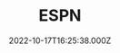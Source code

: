 ---
collection_archive: false
collection_awards: []
collection_category:
  - Editorial
  - Reportage
  - Color
  - Environments
  - Portraits
collection_content: >-
  Photographed at the WM Phoenix Open's infamous 16th hole, these works are a
  confluence of my sport photography and my explorations of uniquely American
  traditions and rituals. ⁠


  As a golf fan, the 16h hole feels like a surreal fever dream. This unique fan
  experience, paired with a game that is quiet and meditative is paradoxical and
  atypical.⁠


  “THE 16TH HOLE at the Waste Management, which really is what locals call “the
  tournament,” that or the WM, is like an oasis of Coors Light in the Desert
  Southwest. It's a total anomaly on the PGA Tour, the one place where golf's
  whispered tones and dignified applause get flushed right down the
  port-a-potty, replaced by undignified trolling and ambitious cosplay. Over the
  past quarter-century, the 16th has cemented its reputation as "the greatest
  party on grass." This is golf at its Happiest Gilmore.⁠


  ⁠No one at this entire tournament has a more futile job than the guys holding
  the QUIET PLEASE signs at the 16th hole. It's impossible to silence drunk
  people in silly costumes. They came here specifically to be incorrigible. Golf
  typically doesn't do silly costumes -- most fans tend to show up dressed like
  the players -- but the bleacher creatures at 16 are the exception." ⁠- Devin
  Gordon
collection_cover: 'https://d1sf55qlb7p6hz.cloudfront.net/wm_horizontal-1b.jpg'
collection_cover_mobile: 'https://d1sf55qlb7p6hz.cloudfront.net/wm_vertical-1.jpg'
collection_description: >-
  Photographed at the WM Phoenix Open's infamous 16th hole, these works are a
  confluence of my sport photography and my explorations of uniquely American
  traditions and rituals. ⁠


  As a golf fan, the 16h hole feels like a surreal fever dream. This unique fan
  experience, paired with a game that is quiet and meditative is paradoxical and
  atypical.⁠
collection_description_alignment: center
collection_exhibition: []
collection_filter: Commissioned + Stock
collection_hidden: false
collection_meta: The WM Phoenix Open
collection_meta_2: A Wild Weeknd At the Most Outrageous Hole in Golf
collection_press: []
collection_preview:
  - 'https://d1sf55qlb7p6hz.cloudfront.net/wm_4x3-2.jpg'
  - 'https://d1sf55qlb7p6hz.cloudfront.net/wm_4x3-3.jpg'
  - 'https://d1sf55qlb7p6hz.cloudfront.net/wm_4x3-4.jpg'
  - 'https://d1sf55qlb7p6hz.cloudfront.net/wm_4x3-1.jpg'
  - 'https://d1sf55qlb7p6hz.cloudfront.net/mead-4x3-1.jpg'
  - 'https://d1sf55qlb7p6hz.cloudfront.net/mead-4x3-3.jpg'
  - 'https://d1sf55qlb7p6hz.cloudfront.net/mead-4x3-5.jpg'
  - 'https://d1sf55qlb7p6hz.cloudfront.net/mead-4x3-6.jpg'
  - 'https://d1sf55qlb7p6hz.cloudfront.net/mead-4x3-2.jpg'
  - 'https://d1sf55qlb7p6hz.cloudfront.net/mead-4x3-4.jpg'
cover_image: ''
date: 2022-10-17T16:25:38.000Z
hide_footer: false
layout: blocks
navigation_theme: white
px_extra: true
row_alignment: between
slug: phoenix-open-espn
theme_color: '#FDCDCD'
theme_color_all_works: ''
title: ESPN
seo:
  meta_description: Meta Description
  meta_title: Meta Title
collection_blocks:
  - _bookshop_name: collections/media-row-start
    row_alignment: between
  - _bookshop_name: collections/media-element
    align_x: start
    align_y: ''
    block: media-element
    caption: ''
    color: '#DCE3F3'
    image: 'https://d1sf55qlb7p6hz.cloudfront.net/wm-phx-1.jpg'
    margin_left: 25
    margin_right: ''
    margin_y: 100
    width: 55
  - _bookshop_name: collections/media-row
    row_alignment: between
  - _bookshop_name: collections/media-element
    align_x: start
    align_y: ''
    block: media-element
    caption: ''
    color: '#F0F3D4'
    image: 'https://d1sf55qlb7p6hz.cloudfront.net/wm-phx-2.jpg'
    margin_left: 10
    margin_right: 0
    margin_y: '500'
    width: 40
  - _bookshop_name: collections/media-element
    align_x: start
    align_y: ''
    block: media-element
    caption: ''
    color: '#EFCAB3'
    image: 'https://d1sf55qlb7p6hz.cloudfront.net/wm-phx-3.jpg'
    margin_left: 0
    margin_right: 0
    margin_y: 100
    width: 40
  - _bookshop_name: collections/media-row
    row_alignment: between
  - _bookshop_name: collections/media-element
    align_x: start
    align_y: ''
    block: media-element
    caption: ''
    color: '#F8EBCC'
    image: 'https://d1sf55qlb7p6hz.cloudfront.net/wm-phx-4.jpg'
    margin_left: 20
    margin_right: 0
    margin_y: '200'
    width: 66
  - _bookshop_name: collections/media-row
    row_alignment: between
  - _bookshop_name: collections/media-element
    align_x: start
    align_y: ''
    block: media-element
    caption: ''
    color: '#DCEDF8'
    image: 'https://d1sf55qlb7p6hz.cloudfront.net/wm-phx-5.jpg'
    margin_left: 45
    margin_right: 0
    margin_y: '200'
    width: 50
  - _bookshop_name: collections/media-row
    row_alignment: between
  - _bookshop_name: collections/media-element
    align_x: start
    align_y: ''
    block: media-element
    caption: ''
    color: '#F3E1D4'
    image: 'https://d1sf55qlb7p6hz.cloudfront.net/wm-phx-6.jpg'
    margin_left: 0
    margin_right: ''
    margin_y: 100
    width: 60
  - _bookshop_name: collections/media-element
    align_x: start
    align_y: ''
    block: media-element
    caption: ''
    color: '#F4DFE7'
    image: 'https://d1sf55qlb7p6hz.cloudfront.net/wm-phx-7.jpg'
    margin_left: 0
    margin_right: 0
    margin_y: '300'
    width: 33
  - _bookshop_name: collections/media-row
    row_alignment: between
  - _bookshop_name: collections/media-element
    align_x: start
    align_y: ''
    block: media-element
    caption: ''
    color: '#D5F4F6'
    image: 'https://d1sf55qlb7p6hz.cloudfront.net/wm-phx-8.jpg'
    margin_left: 40
    margin_right: 0
    margin_y: 100
    width: '45'
  - _bookshop_name: collections/media-row
    row_alignment: between
  - _bookshop_name: collections/media-element
    align_x: start
    align_y: ''
    block: media-element
    caption: ''
    color: '#F9D1BC'
    image: 'https://d1sf55qlb7p6hz.cloudfront.net/wm-phx-9.jpg'
    margin_left: 15
    margin_right: ''
    margin_y: 100
    width: 40
  - _bookshop_name: collections/media-element
    align_x: start
    align_y: ''
    block: media-element
    caption: ''
    color: '#CCE3FA'
    image: 'https://d1sf55qlb7p6hz.cloudfront.net/wm-phx-10.jpg'
    margin_left: 0
    margin_right: 0
    margin_y: '1000'
    width: 33
  - _bookshop_name: collections/media-row
    row_alignment: between
  - _bookshop_name: collections/media-element
    align_x: start
    align_y: ''
    block: media-element
    caption: ''
    color: '#D0F1F0'
    image: 'https://d1sf55qlb7p6hz.cloudfront.net/wm-phx-11.jpg'
    margin_left: 30
    margin_right: 0
    margin_y: 100
    width: 55
  - _bookshop_name: collections/media-row
    row_alignment: between
  - _bookshop_name: collections/media-element
    align_x: start
    align_y: ''
    block: media-element
    caption: ''
    color: '#F1E3CF'
    image: 'https://d1sf55qlb7p6hz.cloudfront.net/wm-phx-12.jpg'
    margin_left: 20
    margin_right: ''
    margin_y: '400'
    width: 33
  - _bookshop_name: collections/media-element
    align_x: start
    align_y: ''
    block: media-element
    caption: ''
    color: '#F9DECE'
    image: 'https://d1sf55qlb7p6hz.cloudfront.net/wm-phx-13.jpg'
    margin_left: 0
    margin_right: 5
    margin_y: 100
    width: 33
  - _bookshop_name: collections/media-row
    row_alignment: between
  - _bookshop_name: collections/media-element
    align_x: start
    align_y: ''
    block: media-element
    caption: ''
    color: '#EADEF4'
    image: 'https://d1sf55qlb7p6hz.cloudfront.net/wm-phx-14.jpg'
    margin_left: 5
    margin_right: 0
    margin_y: 100
    width: 66
  - _bookshop_name: collections/media-row
    row_alignment: between
  - _bookshop_name: collections/media-element
    align_x: start
    align_y: ''
    block: media-element
    caption: ''
    color: '#EFE5DD'
    image: 'https://d1sf55qlb7p6hz.cloudfront.net/wm-phx-15.jpg'
    margin_left: 40
    margin_right: ''
    margin_y: 100
    width: 50
  - _bookshop_name: collections/media-row
    row_alignment: between
  - _bookshop_name: collections/media-element
    align_x: start
    align_y: ''
    block: media-element
    caption: ''
    color: '#D8D7E3'
    image: 'https://d1sf55qlb7p6hz.cloudfront.net/wm-phx-17.jpg'
    margin_left: 10
    margin_right: ''
    margin_y: '400'
    width: 40
  - _bookshop_name: collections/media-element
    align_x: start
    align_y: ''
    block: media-element
    caption: ''
    color: '#C6E2D4'
    image: 'https://d1sf55qlb7p6hz.cloudfront.net/wm-phx-16.jpg'
    margin_left: 0
    margin_right: 15
    margin_y: 100
    width: 30
  - _bookshop_name: collections/media-row
    row_alignment: between
  - _bookshop_name: collections/media-element
    align_x: start
    align_y: ''
    block: media-element
    caption: ''
    color: '#EDE5DE'
    image: 'https://d1sf55qlb7p6hz.cloudfront.net/wm-phx-18.jpg'
    margin_left: 0
    margin_right: 0
    margin_y: 100
    width: 33
  - _bookshop_name: collections/media-element
    align_x: start
    align_y: ''
    block: media-element
    caption: ''
    color: '#DAF0D5'
    image: 'https://d1sf55qlb7p6hz.cloudfront.net/wm-phx-19.jpg'
    margin_left: 0
    margin_right: 10
    margin_y: '400'
    width: 50
  - _bookshop_name: collections/media-row
    row_alignment: between
  - _bookshop_name: collections/media-element
    align_x: start
    align_y: ''
    block: media-element
    caption: ''
    color: '#CCE1F3'
    image: 'https://d1sf55qlb7p6hz.cloudfront.net/wm-phx-20.jpg'
    margin_left: 15
    margin_right: ''
    margin_y: 100
    width: 60
  - _bookshop_name: collections/media-row
    row_alignment: between
  - _bookshop_name: collections/media-element
    align_x: start
    align_y: ''
    block: media-element
    caption: ''
    color: '#D8F3D8'
    image: 'https://d1sf55qlb7p6hz.cloudfront.net/wm-phx-21.jpg'
    margin_left: 60
    margin_right: ''
    margin_y: 100
    width: 33
  - _bookshop_name: collections/media-row
    row_alignment: between
  - _bookshop_name: collections/media-element
    align_x: start
    align_y: ''
    block: media-element
    caption: ''
    color: '#FBC1A2'
    image: 'https://d1sf55qlb7p6hz.cloudfront.net/wm-phx-22.jpg'
    margin_left: 20
    margin_right: 0
    margin_y: '400'
    width: 20
  - _bookshop_name: collections/media-element
    align_x: start
    align_y: ''
    block: media-element
    caption: ''
    color: '#EDDAF0'
    image: 'https://d1sf55qlb7p6hz.cloudfront.net/wm-phx-23.jpg'
    margin_left: 0
    margin_right: 10
    margin_y: 100
    width: 40
  - _bookshop_name: collections/media-row
    row_alignment: between
  - _bookshop_name: collections/media-element
    align_x: start
    align_y: ''
    block: media-element
    caption: ''
    color: '#F6F1D0'
    image: 'https://d1sf55qlb7p6hz.cloudfront.net/wm-phx-24.jpg'
    margin_left: 30
    margin_right: 0
    margin_y: 100
    width: 55
  - _bookshop_name: collections/media-row
    row_alignment: between
  - _bookshop_name: collections/media-element
    align_x: start
    align_y: ''
    block: media-element
    caption: ''
    color: '#D8E9BA'
    image: 'https://d1sf55qlb7p6hz.cloudfront.net/wm-phx-25.jpg'
    margin_left: 10
    margin_right: ''
    margin_y: '300'
    width: 33
  - _bookshop_name: collections/media-element
    align_x: start
    align_y: ''
    block: media-element
    caption: ''
    color: '#DDEDF6'
    image: 'https://d1sf55qlb7p6hz.cloudfront.net/wm-phx-26.jpg'
    margin_left: 0
    margin_right: 20
    margin_y: 100
    width: 30
  - _bookshop_name: collections/media-row
    row_alignment: between
  - _bookshop_name: collections/media-element
    align_x: start
    align_y: ''
    block: media-element
    caption: ''
    color: '#FFEBDA'
    image: 'https://d1sf55qlb7p6hz.cloudfront.net/wm-phx-27.jpg'
    margin_left: 20
    margin_right: 0
    margin_y: 100
    width: 50
  - _bookshop_name: collections/media-row
    row_alignment: between
  - _bookshop_name: collections/media-element
    align_x: start
    align_y: ''
    block: media-element
    caption: ''
    color: '#EDE5DE'
    image: 'https://d1sf55qlb7p6hz.cloudfront.net/wm-phx-28.jpg'
    margin_left: 30
    margin_right: 0
    margin_y: 100
    width: 60
  - _bookshop_name: collections/media-row
    row_alignment: between
  - _bookshop_name: collections/media-element
    align_x: start
    align_y: ''
    block: media-element
    caption: ''
    color: '#DAF0D5'
    image: 'https://d1sf55qlb7p6hz.cloudfront.net/wm-phx-29.jpg'
    margin_left: 15
    margin_right: 0
    margin_y: '700'
    width: '25'
  - _bookshop_name: collections/media-element
    align_x: start
    align_y: ''
    block: media-element
    caption: ''
    color: '#CCE1F3'
    image: 'https://d1sf55qlb7p6hz.cloudfront.net/wm-phx-30.jpg'
    margin_left: 0
    margin_right: ''
    margin_y: 100
    width: 55
  - _bookshop_name: collections/media-row
    row_alignment: between
  - _bookshop_name: collections/media-element
    align_x: start
    align_y: ''
    block: media-element
    caption: ''
    color: '#D8F3D8'
    image: 'https://d1sf55qlb7p6hz.cloudfront.net/wm-phx-31.jpg'
    margin_left: 25
    margin_right: ''
    margin_y: 100
    width: 40
  - _bookshop_name: collections/media-row
    row_alignment: between
  - _bookshop_name: collections/media-element
    align_x: start
    align_y: ''
    block: media-element
    caption: ''
    color: '#FBC1A2'
    image: 'https://d1sf55qlb7p6hz.cloudfront.net/wm-phx-32.jpg'
    margin_left: 30
    margin_right: 0
    margin_y: 100
    width: '25'
  - _bookshop_name: collections/media-element
    align_x: start
    align_y: ''
    block: media-element
    caption: ''
    color: '#EDDAF0'
    image: 'https://d1sf55qlb7p6hz.cloudfront.net/wm-phx-33.jpg'
    margin_left: 0
    margin_right: 0
    margin_y: '500'
    width: 40
  - _bookshop_name: collections/media-row
    row_alignment: between
  - _bookshop_name: collections/media-element
    align_x: start
    align_y: ''
    block: media-element
    caption: ''
    color: '#F6F1D0'
    image: 'https://d1sf55qlb7p6hz.cloudfront.net/wm-phx-34.jpg'
    margin_left: 35
    margin_right: 0
    margin_y: 100
    width: 60
  - _bookshop_name: collections/media-row
    row_alignment: between
  - _bookshop_name: collections/media-element
    align_x: start
    align_y: ''
    block: media-element
    caption: ''
    color: '#D8E9BA'
    image: 'https://d1sf55qlb7p6hz.cloudfront.net/wm-phx-35.jpg'
    margin_left: 10
    margin_right: ''
    margin_y: 100
    width: '45'
  - _bookshop_name: collections/media-element
    align_x: start
    align_y: ''
    block: media-element
    caption: ''
    color: '#DDEDF6'
    image: 'https://d1sf55qlb7p6hz.cloudfront.net/wm-phx-36.jpg'
    margin_left: 0
    margin_right: 10
    margin_y: '500'
    width: '25'
  - _bookshop_name: collections/media-row
    row_alignment: between
  - _bookshop_name: collections/media-element
    align_x: start
    align_y: ''
    block: media-element
    caption: ''
    color: '#FFEBDA'
    image: 'https://d1sf55qlb7p6hz.cloudfront.net/wm-phx-37.jpg'
    margin_left: 50
    margin_right: 0
    margin_y: 100
    width: 33
  - _bookshop_name: collections/media-row
    row_alignment: between
  - _bookshop_name: collections/media-element
    align_x: start
    align_y: ''
    block: media-element
    caption: ''
    color: '#CCE3FA'
    image: 'https://d1sf55qlb7p6hz.cloudfront.net/wm-phx-38.jpg'
    margin_left: 15
    margin_right: 0
    margin_y: 100
    width: 60
  - _bookshop_name: collections/media-row
    row_alignment: between
  - _bookshop_name: collections/media-row
    row_alignment: between
  - _bookshop_name: collections/media-row
    row_alignment: between
  - _bookshop_name: collections/media-row
    row_alignment: between
  - _bookshop_name: collections/media-element
    align_x: start
    align_y: ''
    block: media-element
    caption: ''
    color: '#D0F1F0'
    image: 'https://d1sf55qlb7p6hz.cloudfront.net/wm-phx-39.jpg'
    margin_left: 55
    margin_right: 0
    margin_y: 100
    width: '45'
  - _bookshop_name: collections/media-row
    row_alignment: between
  - _bookshop_name: collections/media-element
    align_x: start
    align_y: ''
    block: media-element
    caption: ''
    color: '#F1E3CF'
    image: 'https://d1sf55qlb7p6hz.cloudfront.net/wm-phx-40.jpg'
    margin_left: 30
    margin_right: ''
    margin_y: 100
    width: 60
  - _bookshop_name: collections/media-row-end
---